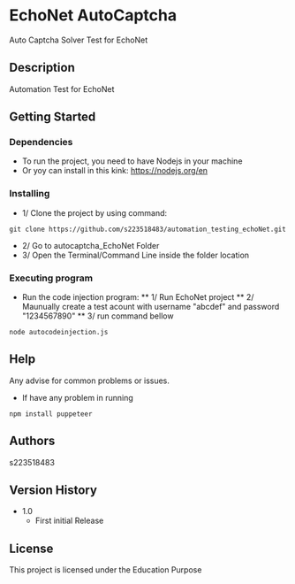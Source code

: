 # EchoNet AutoCaptcha

Auto Captcha Solver Test for EchoNet

## Description
Automation Test for EchoNet

## Getting Started

### Dependencies

* To run the project, you need to have Nodejs in your machine
* Or yoy can install in this kink: <https://nodejs.org/en>

### Installing

* 1/ Clone the project by using command:

```
git clone https://github.com/s223518483/automation_testing_echoNet.git
```

* 2/ Go to autocaptcha_EchoNet Folder
* 3/ Open the Terminal/Command Line inside the folder location

### Executing program

*  Run the code injection program:
** 1/ Run EchoNet project
** 2/ Maunually create a test acount with username "abcdef" and password "1234567890"
** 3/ run command bellow
```
node autocodeinjection.js
```

## Help

Any advise for common problems or issues.

* If have any problem in running 
```
npm install puppeteer
```

## Authors

s223518483

## Version History

* 1.0
  * First initial  Release

## License

This project is licensed under the Education Purpose

